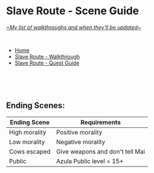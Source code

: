 # Slave Route - Scene Guide
[*\~My list of walkthroughs and when they'll be updated\~*](https://www.patreon.com/maimlain)

<br>

- [Home](https://github.com/maim-lain/fourelements/blob/master/book-2/home.md)  
- [Slave Route - Walkthrough](https://github.com/maim-lain/fourelements/blob/master/book-2/slaveroute.md)  
- [Slave Route - Quest Guide](https://github.com/maim-lain/fourelements/blob/master/book-2/slavequests.md)  

<br>
<br>
<br>

<!---

## Azula Scenes:
### Shower morning scenes:
Scene | Requirements
:---: | ---
1/4 | Battles = 4
2/4 | Bedroom 1
3/4 | Bedroom 2
4/4 | Handjob

<br>

--->

## Ending Scenes:
Ending Scene | Requirements
--- | ---
High morality | Positive morality
Low morality | Negative morality
Cows escaped | Give weapons and don't tell Mai
Public | Azula Public level = 15+
